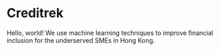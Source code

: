 # Creditrek
Hello, world! We use machine learning techniques to improve financial inclusion for the underserved SMEs in Hong Kong.
